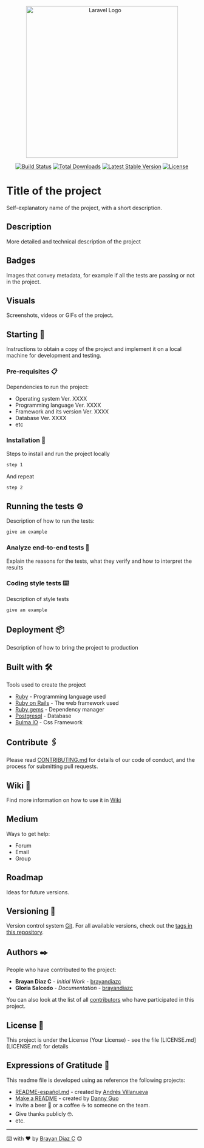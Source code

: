 <p align="center"><a href="https://laravel.com" target="_blank"><img src="https://raw.githubusercontent.com/laravel/art/master/logo-lockup/5%20SVG/2%20CMYK/1%20Full%20Color/laravel-logolockup-cmyk-red.svg" width="400" alt="Laravel Logo"></a></p>

<p align="center">
<a href="https://github.com/laravel/framework/actions"><img src="https://github.com/laravel/framework/workflows/tests/badge.svg" alt="Build Status"></a>
<a href="https://packagist.org/packages/laravel/framework"><img src="https://img.shields.io/packagist/dt/laravel/framework" alt="Total Downloads"></a>
<a href="https://packagist.org/packages/laravel/framework"><img src="https://img.shields.io/packagist/v/laravel/framework" alt="Latest Stable Version"></a>
<a href="https://packagist.org/packages/laravel/framework"><img src="https://img.shields.io/packagist/l/laravel/framework" alt="License"></a>
</p>

# Title of the project

Self-explanatory name of the project, with a short description.

## Description

More detailed and technical description of the project

## Badges

Images that convey metadata, for example if all the tests are passing or not in the project.

## Visuals

Screenshots, videos or GIFs of the project.

## Starting 🚀

Instructions to obtain a copy of the project and implement it on a local machine for development and testing.

### Pre-requisites 📋

Dependencies to run the project:

* Operating system Ver. XXXX
* Programming language Ver. XXXX
* Framework and its version Ver. XXXX
* Database Ver. XXXX
* etc

### Installation 🔧

Steps to install and run the project locally

```bash
step 1
```

And repeat

```bash
step 2
```

## Running the tests ⚙️

Description of how to run the tests:

```bash
give an example
```

### Analyze end-to-end tests 🔩

Explain the reasons for the tests, what they verify and how to interpret the results

### Coding style tests ⌨️

Description of style tests

```bash
give an example
```

## Deployment 📦

Description of how to bring the project to production

## Built with 🛠️

Tools used to create the project

* [Ruby](https://www.ruby-lang.org/en/) - Programming language used
* [Ruby on Rails](https://rubyonrails.org) - The web framework used
* [Ruby gems](https://rubygems.org) - Dependency manager
* [Postgresql](https://www.postgresql.org) - Database
* [Bulma IO](https://bulma.io) - Css Framework

## Contribute 🖇️

Please read [CONTRIBUTING.md](https://gist.github.com/brayandiazc/xxxxxx) for details of our code of conduct, and the process for submitting pull requests.

## Wiki 📖

Find more information on how to use it in [Wiki](https://github.com/your/project/wiki)

## Medium

Ways to get help:

* Forum
* Email
* Group

## Roadmap

Ideas for future versions.

## Versioning 📌

Version control system [Git](https://git-scm.com).
For all available versions, check out the [tags in this repository](https://github.com/tu/proyecto/tags).

## Authors ✒️

People who have contributed to the project:

* **Brayan Diaz C** - *Initial Work* - [brayandiazc](https://brayandiazc.com)
* **Gloria Salcedo** - *Documentation* - [brayandiazc](https://loha.com)

You can also look at the list of all [contributors](https://github.com/your/project/contributors) who have participated in this project.

## License 📄

This project is under the License (Your License) - see the file [LICENSE.md] (LICENSE.md) for details

## Expressions of Gratitude 🎁

This readme file is developed using as reference the following projects:

* [README-español.md](https://gist.github.com/Villanuevand/6386899f70346d4580c723232524d35a) - created by [Andrés Villanueva](https://gist.github.com/Villanuevand)
* [Make a README](https://www.makeareadme.com) - created by [Danny Guo](https://github.com/dguo)
* Invite a beer 🍺 or a coffee ☕ to someone on the team.
* Give thanks publicly 🤓.
* etc.

---
⌨️ with ❤️ by [Brayan Diaz C](https://github.com/brayandiazc) 😊
